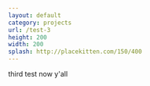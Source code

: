```yaml
---
layout: default
category: projects
url: /test-3
height: 200
width: 200
splash: http://placekitten.com/150/400
---
```


third test now y'all